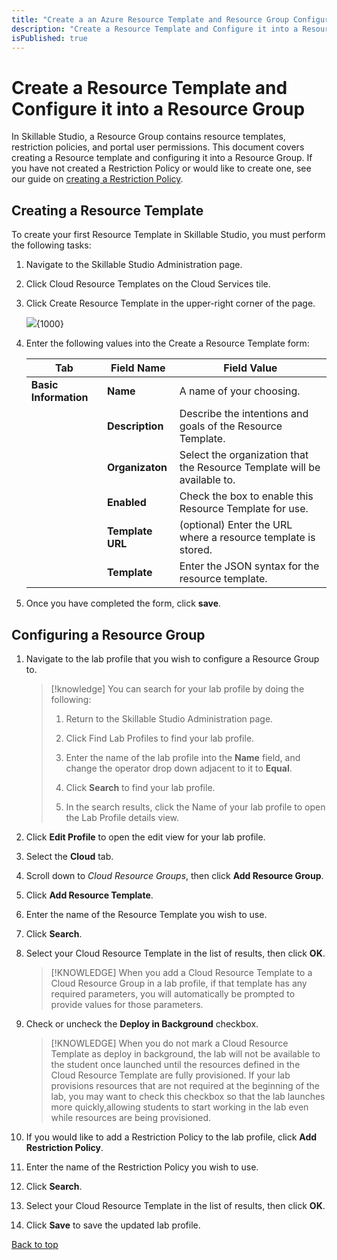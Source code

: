```yaml
---
title: "Create a an Azure Resource Template and Resource Group Configuration"
description: "Create a Resource Template and Configure it into a Resource Group."
isPublished: true
---
```


# Create a Resource Template and Configure it into a Resource Group

In Skillable Studio, a Resource Group contains resource templates, restriction policies, and portal user permissions. This document covers creating a Resource template and configuring it into a Resource Group. If you have not created a Restriction Policy or would like to create one, see our guide on [creating a Restriction Policy](create-a-restriction-policy.md). 

## Creating a Resource Template 

To create your first Resource Template in Skillable Studio, you must perform the following tasks:

1. Navigate to the Skillable Studio Administration page.

1. Click Cloud Resource Templates on the Cloud Services tile.

1. Click Create Resource Template in the upper-right corner of the page.

    ![](images/create-resource-template.png){1000}

1. Enter the following values into the Create a Resource Template form:

    |Tab|Field Name|Field Value|
    |--|--|--|
    |**Basic Information**|**Name**|A name of your choosing.|
    ||**Description**|Describe the intentions and goals of the Resource Template.|
    ||**Organizaton**|Select the organization that the Resource Template will be available to.|
    ||**Enabled**|Check the box to enable this Resource Template for use.|
    ||**Template URL**|(optional) Enter the URL where a resource template is stored.|
    ||**Template**|Enter the JSON syntax for the resource template.|

1. Once you have completed the form, click **save**. 

## Configuring a Resource Group

1. Navigate to the lab profile that you wish to configure a Resource Group to.

    >[!knowledge] You can search for your lab profile by doing the following:
    >
    >1. Return to the Skillable Studio Administration page.
    >
    >1. Click Find Lab Profiles to find your lab profile.
    >
    >1. Enter the name of the lab profile into the **Name** field, and change the operator drop down adjacent to it to **Equal**. 
    >
    >1. Click **Search** to find your lab profile.
    >
    >1. In the search results, click the Name of your lab profile to open the Lab Profile details view.

1. Click **Edit Profile** to open the edit view for your lab profile.

1. Select the **Cloud** tab.

1. Scroll down to _Cloud Resource Groups_, then click **Add Resource Group**.

1. Click **Add Resource Template**. 

1. Enter the name of the Resource Template you wish to use. 

1. Click **Search**. 

1. Select your Cloud Resource Template in the list of results, then click **OK**.

    > [!KNOWLEDGE] When you add a Cloud Resource Template to a Cloud Resource Group in a lab profile, if that template has any required parameters, you will automatically be prompted to provide values for those parameters. 

1. Check or uncheck the **Deploy in Background** checkbox.

    > [!KNOWLEDGE] When you do not mark a Cloud Resource Template as deploy in background, the lab will not be available to the student once launched until the resources defined in the Cloud Resource Template are fully provisioned. If your lab provisions resources that are not required at the beginning of the lab, you may want to check this checkbox so that the lab launches more quickly,allowing students to start working in the lab even while resources are being provisioned.

1. If you would like to add a Restriction Policy to the lab profile, click **Add Restriction Policy**. 

1. Enter the name of the Restriction Policy you wish to use. 

1. Click **Search**. 

1. Select your Cloud Resource Template in the list of results, then click **OK**.

1. Click **Save** to save the updated lab profile. 

[Back to top](#create-a-resource-template-and-configure-it-into-a-resource-group)

